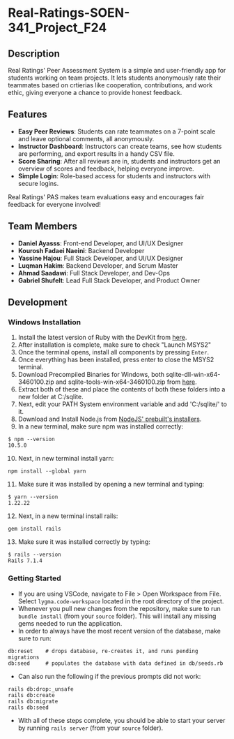# Real-Ratings-SOEN-341_Project_F24

## Description

Real Ratings' Peer Assessment System is a simple and user-friendly app for students working on team projects. It lets students anonymously rate their teammates based on crtierias like cooperation, contributions, and work ethic, giving everyone a chance to provide honest feedback.

## Features

- **Easy Peer Reviews**: Students can rate teammates on a 7-point scale and leave optional comments, all anonymously.
- **Instructor Dashboard**: Instructors can create teams, see how students are performing, and export results in a handy CSV file.
- **Score Sharing**: After all reviews are in, students and instructors get an overview of scores and feedback, helping everyone improve.
- **Simple Login**: Role-based access for students and instructors with secure logins.

Real Ratings' PAS makes team evaluations easy and encourages fair feedback for everyone involved!

## Team Members

- **Daniel Ayasss**: Front-end Developer, and UI/UX Designer
- **Kourosh Fadaei Naeini**: Backend Developer
- **Yassine Hajou**: Full Stack Developer, and UI/UX Designer
- **Luqman Hakim**: Backend Developer, and Scrum Master
- **Ahmad Saadawi**: Full Stack Developer, and Dev-Ops
- **Gabriel Shufelt**: Lead Full Stack Developer, and Product Owner

## Development

### Windows Installation

1. Install the latest version of Ruby with the DevKit from [here](https://rubyinstaller.org/downloads/).
2. After installation is complete, make sure to check "Launch MSYS2"
3. Once the terminal opens, install all components by pressing `Enter`.
4. Once everything has been installed, press enter to close the MSYS2 terminal.
5. Download Precompiled Binaries for Windows, both sqlite-dll-win-x64-3460100.zip and sqlite-tools-win-x64-3460100.zip from [here](https://www.sqlite.org/download.html).
6. Extract both of these and place the contents of both these folders into a new folder at C:/sqlite.
7. Next, edit your PATH System environment variable and add 'C:/sqlite/' to it.
8. Download and Install Node.js from [NodeJS' prebuilt's installers](https://nodejs.org/en/download/prebuilt-installer/current).
9. In a new terminal, make sure npm was installed correctly:

```
$ npm --version
10.5.0
```

10. Next, in new terminal install yarn:

```
npm install --global yarn
```

11. Make sure it was installed by opening a new terminal and typing:

```
$ yarn --version
1.22.22
```

12. Next, in a new terminal install rails:

```
gem install rails
```

13. Make sure it was installed correctly by typing:

```
$ rails --version
Rails 7.1.4
```

### Getting Started

- If you are using VSCode, navigate to File > Open Workspace from File. Select `lygma.code-workspace` located in the root directory of the project.
- Whenever you pull new changes from the repository, make sure to run `bundle install` (from your `source` folder). This will install any missing gems needed to run the application.
- In order to always have the most recent version of the database, make sure to run:

```
db:reset    # drops database, re-creates it, and runs pending migrations
db:seed     # populates the database with data defined in db/seeds.rb
```

- Can also run the following if the previous prompts did not work:

```
rails db:drop:_unsafe
rails db:create
rails db:migrate
rails db:seed
```

- With all of these steps complete, you should be able to start your server by running `rails server` (from your `source` folder).
